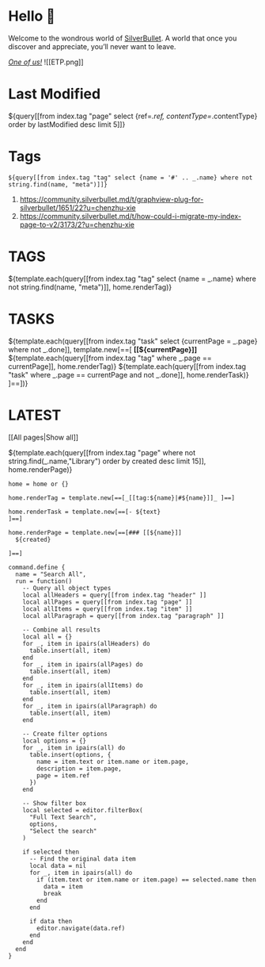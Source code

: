 
# Hello 👋
Welcome to the wondrous world of [SilverBullet](https://v2.silverbullet.md/). A world that once you discover and appreciate, you’ll never want to leave.

_[One of us!](https://community.silverbullet.md/)_
![[ETP.png]]

# Last Modified
${query[[from index.tag "page" select {ref=_.ref, contentType=_.contentType} order by lastModified desc limit 5]]}

# Tags
`${query[[from index.tag "tag" select {name = '#' .. _.name} where not string.find(name, "meta")]]}`

1. https://community.silverbullet.md/t/graphview-plug-for-silverbullet/1651/22?u=chenzhu-xie
2. https://community.silverbullet.md/t/how-could-i-migrate-my-index-page-to-v2/3173/2?u=chenzhu-xie

# TAGS
${template.each(query[[from index.tag "tag" select {name = _.name} where not string.find(name, "meta")]], home.renderTag)}

# TASKS
${template.each(query[[from index.tag "task" select {currentPage = _.page} where not _.done]], template.new[==[
**[[${currentPage}]]** ${template.each(query[[from index.tag "tag" where _.page == currentPage]], home.renderTag)}
${template.each(query[[from index.tag "task" where _.page == currentPage and not _.done]], home.renderTask)}
]==])}

# LATEST
[[All pages|Show all]]

${template.each(query[[from index.tag "page" where not string.find(_.name,"Library") order by created desc limit 15]], home.renderPage)}

```space-lua
home = home or {}

home.renderTag = template.new[==[_[[tag:${name}|#${name}]]_ ]==]

home.renderTask = template.new[==[- ${text}
]==]

home.renderPage = template.new[==[### [[${name}]]
  ${created}

]==]
```

```space-lua
command.define {  
  name = "Search All",  
  run = function()  
    -- Query all object types  
    local allHeaders = query[[from index.tag "header" ]]
    local allPages = query[[from index.tag "page" ]]
    local allItems = query[[from index.tag "item" ]]
    local allParagraph = query[[from index.tag "paragraph" ]]
      
    -- Combine all results  
    local all = {}  
    for _, item in ipairs(allHeaders) do  
      table.insert(all, item)  
    end  
    for _, item in ipairs(allPages) do  
      table.insert(all, item)  
    end  
    for _, item in ipairs(allItems) do  
      table.insert(all, item)  
    end  
    for _, item in ipairs(allParagraph) do  
      table.insert(all, item)  
    end  
      
    -- Create filter options  
    local options = {}  
    for _, item in ipairs(all) do  
      table.insert(options, {  
        name = item.text or item.name or item.page,  
        description = item.page,  
        page = item.ref  
      })  
    end  
      
    -- Show filter box  
    local selected = editor.filterBox(  
      "Full Text Search",  
      options,  
      "Select the search"  
    )  
      
    if selected then  
      -- Find the original data item  
      local data = nil  
      for _, item in ipairs(all) do  
        if (item.text or item.name or item.page) == selected.name then  
          data = item  
          break  
        end  
      end  
        
      if data then  
        editor.navigate(data.ref)  
      end  
    end  
  end  
}
```